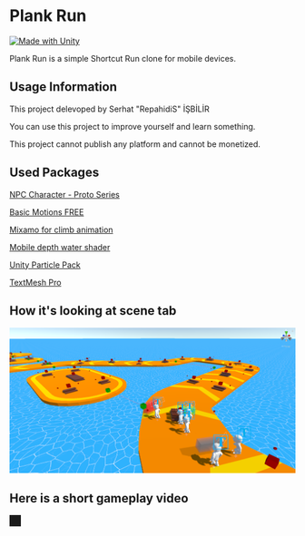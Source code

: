 # Plank Run
[![Made with Unity](https://img.shields.io/badge/Made%20with-Unity-57b9d3.svg?style=for-the-badge&logo=unity)](https://unity3d.com)

Plank Run is a simple Shortcut Run clone for mobile devices.

## Usage Information

This project delevoped by Serhat "RepahidiS" İŞBİLİR

You can use this project to improve yourself and learn something.

This project cannot publish any platform and cannot be monetized.

## Used Packages

[NPC Character - Proto Series](https://assetstore.unity.com/packages/3d/characters/humanoids/npc-character-proto-series-132051)

[Basic Motions FREE](https://assetstore.unity.com/packages/3d/animations/basic-motions-free-154271)

[Mixamo for climb animation](https://www.mixamo.com/)

[Mobile depth water shader](https://assetstore.unity.com/packages/vfx/shaders/mobile-depth-water-shader-89541)

[Unity Particle Pack](https://assetstore.unity.com/packages/essentials/tutorial-projects/unity-particle-pack-127325)

[TextMesh Pro](https://learn.unity.com/tutorial/working-with-textmesh-pro/)

## How it's looking at scene tab

![](https://github.com/RepahidiS/Plank-Run/blob/main/Screenshots/SceneTab.png "")

## Here is a short gameplay video

<a href="http://www.youtube.com/watch?feature=player_embedded&v=rlH8R9m4Csg
" target="_blank"><img src="http://img.youtube.com/vi/rlH8R9m4Csg/0.jpg" 
alt="" border="10" /></a>
